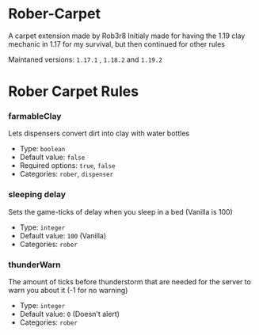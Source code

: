 # Rober-Carpet
A carpet extension made by Rob3r8
Initialy made for having the 1.19 clay mechanic in 1.17 for my survival, but then continued for other rules

Maintaned versions: `1.17.1` , `1.18.2` and `1.19.2`
# Rober Carpet Rules

### farmableClay
Lets dispensers convert dirt into clay with water bottles
* Type: `boolean`
* Default value: `false`
* Required options: `true`, `false`
* Categories: `rober`, `dispenser`

### sleeping delay

Sets the game-ticks of delay when you sleep in a bed (Vanilla is 100)

* Type: `integer`
* Default value: `100` (Vanilla)
* Categories: `rober`

### thunderWarn
The amount of ticks before thunderstorm that are needed for the server to warn you about it (-1 for no warning)
* Type: `integer`
* Default value: `0` (Doesn't alert)
* Categories: `rober`